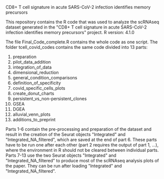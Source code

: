 CD8+ T cell signature in acute SARS-CoV-2 infection identifies memory precursors

This repository contains the R code that was used to analyze the scRNAseq dataset generated in the "CD8+ T cell signature in acute SARS-CoV-2 infection
identifies memory precursors" project. 
R version: 4.1.0

The file Final_Code_complete.R contains the whole code as one script.
The folder tcell_covid_codes contains the same code divided into 13 parts:
1) preparation
2) pilot_data_addition
3) integration_of_data
4) dimensional_reduction
5) general_condition_comparisons
6) definition_of_specificity
7) covid_specific_cells_plots
8) create_donut_charts
9) persistent_vs_non-persistent_clones
10) GSEA
11) DGEA
12) alluvial_venn_plots
13) additions_to_preprint

Parts 1-6 contain the pre-processing and preparation of the dataset and result in the creation of the Seurat objects "Integrated" and "Integrated_NA_filtered", which are saved at the end of part 6. These parts have to be run one after each other (part 2 requires the output of part 1, ...), where the environment in R should not be cleared between individual parts. 
Parts 7-13 use the two Seurat objects "Integrated" and "Integrated_NA_filtered" to produce most of the scRNAseq analysis plots of the paper. They can be run after loading "Integrated" and "Integrated_NA_filtered".
